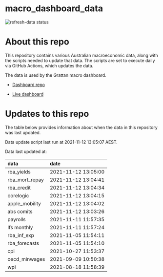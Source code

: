 
<!-- README.md is generated from README.Rmd. Please edit that file -->

# macro\_dashboard\_data

<!-- badges: start -->

![refresh-data
status](https://github.com/grattan/macro_dashboard_data/workflows/refresh-data/badge.svg)

<!-- badges: end -->

# About this repo

This repository contains various Australian macroeconomic data, along
with the scripts needed to update that data. The scripts are set to
execute daily via GitHub Actions, which updates the data.

The data is used by the Grattan macro dashboard.

  - [Dashboard repo](https://github.com/grattan/macrodashboard)

  - [Live dashboard](https://mattcowgill.shinyapps.io/macrodashboard/)

# Updates to this repo

The table below provides information about when the data in this
repository was last updated.

Data update script last run at 2021-11-12 13:05:07 AEST.

Data last updated at:

| data             | date                |
| :--------------- | :------------------ |
| rba\_yields      | 2021-11-12 13:05:00 |
| rba\_mort\_repay | 2021-11-12 13:04:41 |
| rba\_credit      | 2021-11-12 13:04:34 |
| corelogic        | 2021-11-12 13:04:15 |
| apple\_mobility  | 2021-11-12 13:04:02 |
| abs comits       | 2021-11-12 13:03:26 |
| payrolls         | 2021-11-11 11:57:35 |
| lfs monthly      | 2021-11-11 11:57:24 |
| rba\_inf\_exp    | 2021-11-05 11:54:11 |
| rba\_forecasts   | 2021-11-05 11:54:10 |
| cpi              | 2021-10-27 11:53:37 |
| oecd\_minwages   | 2021-09-09 10:50:38 |
| wpi              | 2021-08-18 11:58:39 |
